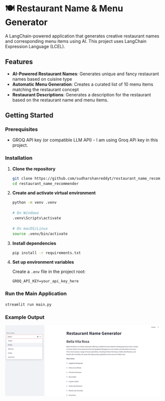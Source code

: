 # 🍽️ Restaurant Name & Menu Generator

A LangChain-powered application that generates creative restaurant names and corresponding menu items using AI. This project uses LangChain Expression Language (LCEL).

## Features

- **AI-Powered Restaurant Names**: Generates unique and fancy restaurant names based on cuisine type
- **Automatic Menu Generation**: Creates a curated list of 10 menu items matching the restaurant concept
- **Restaurant Descriptions**: Generates a description for the restaurant based on the restaurant name and menu items.

## Getting Started

### Prerequisites

- GROQ API key (or compatible LLM API) - I am using Groq APi key in this project.

### Installation

1. **Clone the repository**
   ```bash
   git clone https://github.com/sudharshanreddyt/restaurant_name_recommender.git
   cd restaurant_name_recommender
   ```

2. **Create and activate virtual environment**
   ```bash
   python -m venv .venv
   
   # On Windows
   .venv\Scripts\activate
   
   # On macOS/Linux
   source .venv/bin/activate
   ```

3. **Install dependencies**
   ```bash
   pip install -r requirements.txt
   ```

4. **Set up environment variables**
   
   Create a `.env` file in the project root:
   ```env
   GROQ_API_KEY=your_api_key_here
   ```

### Run the Main Application

```bash
streamlit run main.py
```

### Example Output
![alt text](/outputs/image.png)